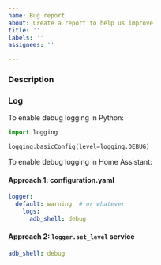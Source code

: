 ```yaml
---
name: Bug report
about: Create a report to help us improve
title: ''
labels: ''
assignees: ''

---
```


### Description

<!--What is the bug and how to reproduce it-->

### Log

<!--A log from when the issue occurred-->

To enable debug logging in Python:

```python
import logging

logging.basicConfig(level=logging.DEBUG)
```

To enable debug logging in Home Assistant:

#### Approach 1: configuration.yaml

```yaml
logger:
  default: warning  # or whatever
    logs:
      adb_shell: debug
```

#### Approach 2: `logger.set_level` service

```yaml
adb_shell: debug
```
